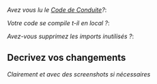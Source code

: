 *Avez vous lu le [Code de Conduite](https://github.com/Margouta/PluginOpenMC/blob/main/CODE_OF_CONDUCT.md)?*:

*Votre code se compile t-il en local ?*: 

*Avez-vous supprimez les imports inutilisés ?*: 
## Decrivez vos changements
*Clairement et avec des screenshots si nécessaires*
